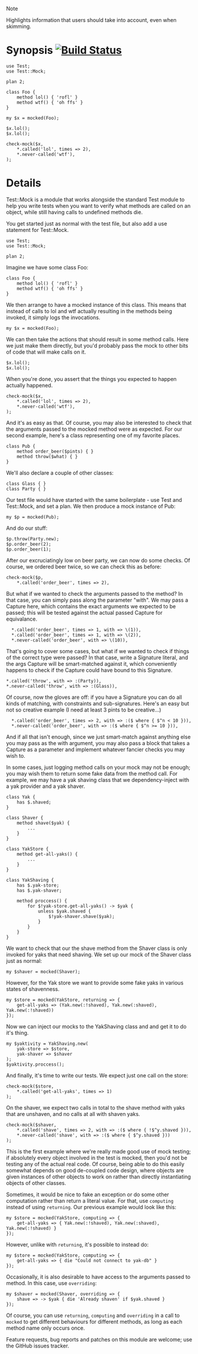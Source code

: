 > [!NOTE]  
> Highlights information that users should take into account, even when skimming.
> 
# Synopsis [![Build Status](https://travis-ci.org/jnthn/test-mock.svg?branch=master)](https://travis-ci.org/jnthn/test-mock)

    use Test;
    use Test::Mock;
    
    plan 2;
    
    class Foo {
        method lol() { 'rofl' }
        method wtf() { 'oh ffs' }
    }
    
    my $x = mocked(Foo);
    
    $x.lol();
    $x.lol();
    
    check-mock($x,
        *.called('lol', times => 2),
        *.never-called('wtf'),
    );

# Details

Test::Mock is a module that works alongside the standard Test module to
help you write tests when you want to verify what methods are called on
an object, while still having calls to undefined methods die.

You get started just as normal with the test file, but also add a use
statement for Test::Mock.

    use Test;
    use Test::Mock;
    
    plan 2;

Imagine we have some class Foo:

    class Foo {
        method lol() { 'rofl' }
        method wtf() { 'oh ffs' }
    }

We then arrange to have a mocked instance of this class. This means that
instead of calls to lol and wtf actually resulting in the methods being
invoked, it simply logs the invocations.

    my $x = mocked(Foo);

We can then take the actions that should result in some method calls.
Here we just make them directly, but you'd probably pass the mock to
other bits of code that will make calls on it.

    $x.lol();
    $x.lol();

When you're done, you assert that the things you expected to happen
actually happened.

    check-mock($x,
        *.called('lol', times => 2),
        *.never-called('wtf'),
    );

And it's as easy as that. Of course, you may also be interested to check
that the arguments passed to the mocked method were as expected. For our
second example, here's a class representing one of my favorite places.

    class Pub {
        method order_beer($pints) { }
        method throw($what) { }
    }

We'll also declare a couple of other classes:

    class Glass { }
    class Party { }

Our test file would have started with the same boilerplate - use Test and
Test::Mock, and set a plan. We then produce a mock instance of Pub:

    my $p = mocked(Pub);

And do our stuff:

    $p.throw(Party.new);
    $p.order_beer(2);
    $p.order_beer(1);

After our excruciatingly low on beer party, we can now do some checks. Of
course, we ordered beer twice, so we can check this as before:

    check-mock($p,
        *.called('order_beer', times => 2),

But what if we wanted to check the arguments passed to the method? In that
case, you can simply pass along the parameter "with". We may pass a Capture
here, which contains the exact arguments we expected to be passed; this will
be tested against the actual passed Capture for equivalance.

      *.called('order_beer', times => 1, with => \(1)),
      *.called('order_beer', times => 1, with => \(2)),
      *.never-called('order_beer', with => \(10)),

That's going to cover some cases, but what if we wanted to check if things of
the correct type were passed? In that case, write a Signature literal, and the
args Capture will be smart-matched against it, which conveniently happens to
check if the Capture could have bound to this Signature.

    *.called('throw', with => :(Party)),
    *.never-called('throw', with => :(Glass)),

Of course, now the gloves are off: if you have a Signature you can do all kinds
of matching, with constraints and sub-signatures. Here's an easy but not so
creative example (I need at least 3 pints to be creative...)

      *.called('order_beer', times => 2, with => :($ where { $^n < 10 })),
      *.never-called('order_beer', with => :($ where { $^n >= 10 })),

And if all that isn't enough, since we just smart-match against anything else
you may pass as the with argument, you may also pass a block that takes a
Capture as a parameter and implement whatever fancier checks you may wish to.

In some cases, just logging method calls on your mock may not be enough; you
may wish them to return some fake data from the method call. For example, we
may have a yak shaving class that we dependency-inject with a yak provider
and a yak shaver.

    class Yak {
        has $.shaved;
    }
    
    class Shaver {
        method shave($yak) {
            ...
        }
    }
    
    class YakStore {
        method get-all-yaks() {
            ...
        }
    }
    
    class YakShaving {
        has $.yak-store;
        has $.yak-shaver;
        
        method proccess() {
            for $!yak-store.get-all-yaks() -> $yak {
                unless $yak.shaved {
                    $!yak-shaver.shave($yak);
                }
            }
        }
    }

We want to check that our the shave method from the Shaver class is only
invoked for yaks that need shaving. We set up our mock of the Shaver class
just as normal:

    my $shaver = mocked(Shaver);

However, for the Yak store we want to provide some fake yaks in various
states of shavenness.

    my $store = mocked(YakStore, returning => {
        get-all-yaks => (Yak.new(:!shaved), Yak.new(:shaved), Yak.new(:!shaved))
    });

Now we can inject our mocks to the YakShaving class and and get it to do
it's thing.

    my $yaktivity = YakShaving.new(
        yak-store => $store,
        yak-shaver => $shaver
    );
    $yaktivity.proccess();

And finally, it's time to write our tests. We expect just one call on the
store:

    check-mock($store,
        *.called('get-all-yaks', times => 1)
    );

On the shaver, we expect two calls in total to the shave method with yaks
that are unshaven, and no calls at all with shaven yaks.

    check-mock($shaver,
        *.called('shave', times => 2, with => :($ where { !$^y.shaved })),
        *.never-called('shave', with => :($ where { $^y.shaved }))
    );

This is the first example where we're really made good use of mock testing;
if absolutely every object involved in the test is mocked, then you'd not be
testing any of the actual real code. Of course, being able to do this easily
somewhat depends on good de-coupled code design, where objects are given
instances of other objects to work on rather than directly instantiating
objects of other classes.

Sometimes, it would be nice to fake an exception or do some other computation
rather than return a literal value. For that, use `computing` instead of using
`returning`. Our previous example would look like this:

    my $store = mocked(YakStore, computing => {
        get-all-yaks => { Yak.new(:!shaved), Yak.new(:shaved), Yak.new(:!shaved) }
    });

However, unlike with `returning`, it's possible to instead do:

    my $store = mocked(YakStore, computing => {
        get-all-yaks => { die "Could not connect to yak-db" }
    });

Occasionally, it is also desirable to have access to the arguments passed to
method. In this case, use `overriding`:

    my $shaver = mocked(Shaver, overriding => {
        shave => -> $yak { die 'Already shaven' if $yak.shaved }
    });
    
Of course, you can use `returning`, `computing` and `overriding` in a call to `mocked` to get different behaviours for different methods, as long as each method name only occurs once.

Feature requests, bug reports and patches on this module are welcome; use
the GitHub issues tracker.
